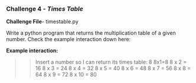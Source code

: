 ### Challenge 4 - *Times Table*

**Challenge File**- timestable.py


Write a python program that returns the multiplication table of a given number. Check the example interaction down here:

**Example interaction:**
    
>>Insert a number so I can return its times table: 
  8
>>8x1=8
  8 x 2 = 16
  8 x 3 = 24
  8 x 4 = 32
  8 x 5 = 40
  8 x 6 = 48
  8 x 7 = 56
  8 x 8 = 64
  8 x 9 = 72
  8 x 10 = 80





